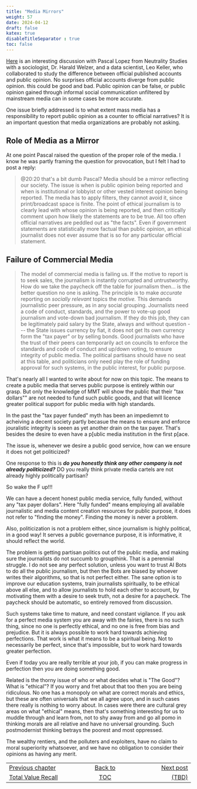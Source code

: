 ```yaml
---
title: "Media Mirrors"
weight: 57
date: 2024-04-12
draft: false
katex: true
disableTitleSeparator : true
toc: false
---
```


[Here](https://www.youtube.com/watch?v=JzpsVO45d5Y) is an interesting 
discussion with Pascal Lopez from Neutrality Studies 
with a sociologist, Dr. Harald Welzer, and a data scientist, Leo Keller, who 
collaborated to study the difference between official published 
accounts and public opinion. No surprises official accounts diverge from 
public opinion. this could be good and bad. Public opinion can be false, or 
public opinion gained through informal social communication unfiltered by 
mainstream media can in some cases be more accurate.

One issue briefly addressed is to what extent mass media has a responsibility 
to report public opinion as a counter to official narratives? It is an 
important question that media organizations are probably not asking.

## Role of Media as a Mirror

At one point Pascal raised the question of the proper role of the media.
I know he was partly framing the question for provocation, but I felt I had to 
post a reply:

> @20:20 that's a bit dumb Pascal? Media should be a mirror reflecting our 
society. The issue is when is public opinion being reported and when is 
institutional or lobbyist or other vested interest opinion being reported. 
The media has to apply filters, they cannot avoid it, since print/broadcast 
space is finite. The point of ethical journalism is to clearly lead with 
whose opinion is being reported, and then critically comment upon how likely 
the statements are to be true.  All too often official narratives are peddled 
out as "the facts". Even if government statements are statistically more 
factual than public opinion, an ethical journalist does not ever assume that 
is so for any particular official statement.

## Failure of Commercial Media

> The model of commercial media is failing us. If the motive to report is to 
seek sales, the journalism is instantly corrupted and untrustworthy. How do we 
take the paycheck off the table for journalism then... is the better question 
no one is asking. The principle is to make _accurate_ reporting 
on _socially relevant_ topics the _motive._ This demands journalistic peer 
pressure, as in any social grouping. Journalists need a code of conduct, 
standards, and the power to vote-up good journalism and vote-down bad 
journalism. If they do this job, they can be legitimately paid salary by 
the State, always and without question --- the State issues currency by fiat, 
it does not get Its own currency form the "tax payer" or by selling bonds. 
Good journalists who have the trust of their peers can temporarily act on 
councils to enforce the standards and code of conduct and up/down voting, to 
ensure integrity of public media. The political partisans should have no seat 
at this table, and politicians only need play the role of funding approval 
for such systems, in the public interest, for public purpose.


That's nearly all I wanted to write about for now on this topic. The means to create 
a public media that serves public purpose is entirely within our grasp. But 
only the knowledge of MMT will show the public that their "tax dollars"" are 
not needed to fund such public goods, and that will licence greater political 
support for public media with high standards.

In the past the "tax payer funded" myth has been an impediemnt to acheiving a decent society partly becasue the means to ensure and enforce jouralistic integrity is seeen as yet another drain on the tax payer. That's besides the desire to even have a p[ublic media institution in the first p[ace.

The issue is, whenever we desire a public good service, how can we ensure it does not get politicized?

One response to this is **_do you honestly think any other company is not already politicized?_**  DO you really think private media cartels are not already highly politically partisan?

So wake the F up!!!

We can have a decent honest public media service, fully funded, without any 
"tax payer dollars". Here "fully funded" means employing all available 
journalistic and media content creation resources for public purpose, it does 
not refer to "finding the money". Finding the money is never a problem.

Also, politicization is not a problem either, since journalism is highly 
political, in a good way! It serves a public governance purpose, it is 
informative, it should reflect the world.

The problem is getting partisan politics out of the public media, and making 
sure the journalists do not succumb to groupthink. That is a perennial 
struggle. I do not see any perfect solution, unless you want to trust AI Bots 
to do all the public journalism, but then the Bots are biased by whoever writes 
their algorithms, so that is not perfect either.  The sane option is to improve 
our education systems, train journalists spiritually, to be ethical above all 
else, and to allow journalists to hold each other to account, by motivating 
them with a desire to seek truth, not a desire for a paycheck. The paycheck 
should be automatic, so entirely removed from discussion.

Such systems take time to mature, and need constant vigilance. If you ask for 
a perfect media system you are away with the fairies, there is no such thing, 
since no one is perfectly ethical, and no one is free from bias and prejudice. 
But it is always possible to work hard towards achieving perfections. That 
work is what it means to be a spiritual being. Not to necessarily be perfect, 
since that's impossible, but to work hard towards greater perfection.

Even if today you are really terrible at your job, if you can make progress 
in perfection then you are doing something good.

Related is the thorny issue of who or what decides what is "The Good"? What 
is "ethical"? If you worry and fret about that too then you are being 
ridiculous. No one has a monopoly on what are correct morals and ethics, 
but these are often universals that we all agree upon, and in such cases there 
really is nothing to worry about.  In cases were there are cultural grey areas 
on what "ethical" means, then that's something interesting for us to muddle 
through and learn from, not to shy away from and go all pomo in thinking morals 
are all relative and have no universal grounding. Such postmodernist thinking 
betrays the poorest and most oppressed. 

The wealthy rentiers, and the polluters and exploiters, have no claim to 
moral superiority whatsoever, and we have no obligation to consider their 
opinions as having any merit.


<table style="border-collapse: collapse; border=0;">
    <colgroup>
       <col span="1" style="width: 25%;">
       <col span="1" style="width: 25%;">
       <col span="1" style="width: 20%;">
    </colgroup>
<tr style="border: 1px solid color:#0f0f0f;">
<td style="border: 1px solid color:#0f0f0f;">
<a href="../55_total_value">Previous chapter</a></td>
<td style="border: 1px solid color:#0f0f0f; text-align:center;">
<a href="../">Back to</a></td>
<td style="border: 1px solid color:#0f0f0f; text-align:right;">
<a href="./">Next post</a></td>
</tr>
<tr style="border: 1px solid color:#0f0f0f;">
<td style="border: 1px solid color:#0f0f0f;">
<a href="../55_total_value">Total Value Recall</a></td>
<td style="border: 1px solid color:#0f0f0f; text-align:center;">
<a href="../">TOC</a></td>
<td style="border: 1px solid color:#0f0f0f; text-align:right;">
<a href="./">(TBD)</a></td>
</tr>
</table>
